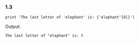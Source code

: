 
### **1.3**

    print 'The last letter of 'elephant' is: {'elephant'[8]}')

Output: 

    The last letter of "elephant" is: t